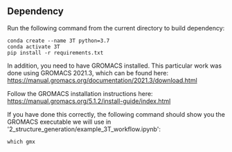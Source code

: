 ## Dependency

Run the following command from the current directory to build dependency:

```
conda create --name 3T python=3.7
conda activate 3T
pip install -r requirements.txt
```

In addition, you need to have GROMACS installed.
This particular work was done using GROMACS 2021.3, which can be found here:
    https://manual.gromacs.org/documentation/2021.3/download.html

Follow the GROMACS installation instructions here:
    https://manual.gromacs.org/5.1.2/install-guide/index.html

If you have done this correctly, the following command should show you the GROMACS executable we will use in '2_structure_generation/example_3T_workflow.ipynb':
```
which gmx
```
